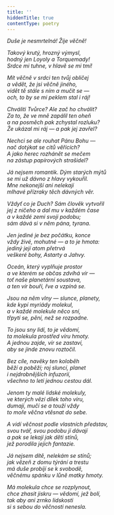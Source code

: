 ```yaml
---
title: ''
hiddenTitle: true
contentType: poetry
---
```


<section>

_Duše je nesmrtelná! Žije věčně!_

_Takový krutý, hrozný výmysl,  
hodný jen Loyoly a Torquemady!  
Srdce mi tuhne, v hlavě se mi tmí!_

</section>

<section>

_Mít věčně v srdci ten tvůj obličej  
a vědět, že jsi věčně jiného,  
vidět tě stále s ním a mučit se —  
och, to by se mi peklem stal i ráj!_

</section>

<section>

_Chváliti Tvůrce? Ale zač ho chválit?  
Za to, že ve mně zapálil ten oheň  
a na posměch pak zchystal rozluku?  
Že ukázal mi ráj — a pak jej zavřel?_

</section>

<section>

_Nechci se ale rouhat Pánu Bohu —  
nač dotýkat se citů věřících?  
A jako herec rozhánět se mečem  
na zástup papírových strašidel?_

</section>

<section>

_Já nejsem romantik. Dým starých mýtů  
se mi už dávno z hlavy vykouřil.  
Mne nekonejší ani nelekají  
mlhavé přízraky těch dávných věr._

</section>

<section>

_Vždyť co je Duch? Sám člověk vytvořil  
jej z ničeho a dal mu v každém čase  
a v každé zemi svoji podobu;  
sám dává si v něm pána, tyrana._

</section>

<section>

_Jen jediné je bez počátku, konce  
vždy živé, mohutné — a to je hmota:  
jediný její atom přetrvá  
veškeré bohy, Astarty a Jahvy._

</section>

<section>

_Oceán, který vyplňuje prostor  
a ve kterém se občas zdvíhá vír —  
toť naše planetární soustava,  
a ten vír bouří, řve a vzpíná se._

</section>

<section>

_Jsou na něm vlny — slunce, planety,  
kde kypí myriády molekul,  
a v každé molekule něco sní,  
třpytí se, pění, než se rozpadne._

</section>

<section>

_To jsou sny lidí, to je vědomí,  
ta molekula prostřed víru hmoty.  
A jednou zajde, vír se zastaví,  
aby se jinde znovu roztočil._

</section>

<section>

_Bez cíle, navěky ten koloběh  
běží a poběží; roj sluncí, planet  
i nejdrobnějších infuzorií,  
všechno to letí jednou cestou dál._

</section>

<section>

_Jenom ty malé lidské molekuly,  
ve kterých vězí dílek toho víru,  
dumají, mučí se a touží vždy  
to moře věčna vtěsnat do sebe._

</section>

<section>

_A vidí věčnost podle vlastních představ,  
svou tvář, svou podobu jí dávají  
a pak se lekají jak děti stínů,  
jež porodila jejich fantazie._

</section>

<section>

_Já nejsem dítě, nelekám se stínů;  
jak vězeň z domu týrání a trestu  
má duše probíjí se k svobodě,  
věčnému spánku v lůně matky hmoty._

</section>

<section>

_Má molekula chce se rozplynout,  
chce zhasit jiskru — vědomí, jež bolí,  
tak aby ani zrnko lidskosti  
si s sebou do věčnosti nenesla._

</section>
